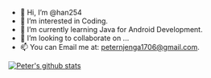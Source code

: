 - 👋 Hi, I’m @han254
- 👀 I’m interested in Coding.
- 🌱 I’m currently learning Java for Android Development.
- 💞️ I’m looking to collaborate on ...
- 📫 You can Email me at: peternjenga1706@gmail.com.

<!---
han254/han254 is a ✨ special ✨ repository because its `README.md` (this file) appears on your GitHub profile.
You can click the Preview link to take a look at your changes.
--->
[![Peter's github stats](https://github-readme-stats.vercel.app/api?username=han254)](https://github.com/han254/github-readme-stats)
